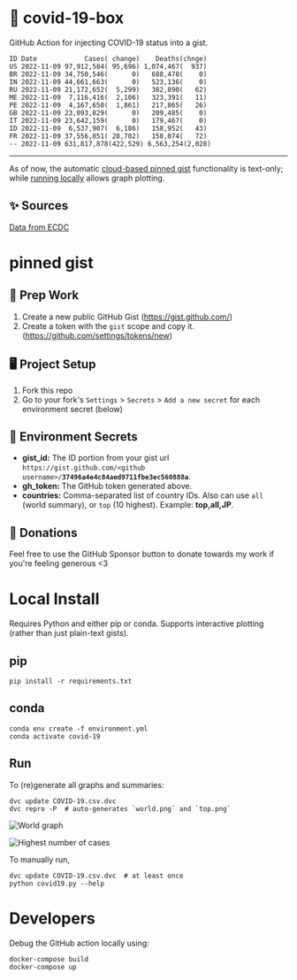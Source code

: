 # 🏥 covid-19-box

GitHub Action for injecting COVID-19 status into a gist.

```
ID Date            Cases( change)    Deaths(chnge)
US 2022-11-09 97,912,584( 95,696) 1,074,467(  937)
BR 2022-11-09 34,750,546(      0)   688,478(    0)
IN 2022-11-09 44,661,663(      0)   523,136(    0)
RU 2022-11-09 21,172,652(  5,299)   382,890(   62)
ME 2022-11-09  7,116,416(  2,106)   323,391(   11)
PE 2022-11-09  4,167,650(  1,861)   217,865(   26)
GB 2022-11-09 23,093,829(      0)   209,485(    0)
IT 2022-11-09 23,642,159(      0)   179,467(    0)
ID 2022-11-09  6,537,907(  6,186)   158,952(   43)
FR 2022-11-09 37,556,851( 28,702)   158,074(   72)
-- 2022-11-09 631,817,878(422,529) 6,563,254(2,028)
```

---

As of now, the automatic [cloud-based pinned gist](#pinned-gist) functionality is text-only;
while [running locally](#local-install) allows graph plotting.

## ✨ Sources

[Data from ECDC](https://www.ecdc.europa.eu/en/publications-data/download-todays-data-geographic-distribution-covid-19-cases-worldwide)

# pinned gist

## 🎒 Prep Work
1. Create a new public GitHub Gist (https://gist.github.com/)
1. Create a token with the `gist` scope and copy it. (https://github.com/settings/tokens/new)

## 🖥 Project Setup
1. Fork this repo
1. Go to your fork's `Settings` > `Secrets` > `Add a new secret` for each environment secret (below)

## 🤫 Environment Secrets
- **gist_id:** The ID portion from your gist url `https://gist.github.com/<github username>/`**`37496a4e4c84aed9711fbe3ec560888a`**.
- **gh_token:** The GitHub token generated above.
- **countries:** Comma-separated list of country IDs. Also can use `all` (world summary), or `top` (10 highest). Example: **top,all,JP**.

## 💸 Donations

Feel free to use the GitHub Sponsor button to donate towards my work if you're feeling generous <3

# Local Install

Requires Python and either pip or conda. Supports interactive plotting (rather than just plain-text gists).

## pip

```
pip install -r requirements.txt
```

## conda

```
conda env create -f environment.yml
conda activate covid-19
```

## Run

To (re)generate all graphs and summaries:

```
dvc update COVID-19.csv.dvc
dvc repro -P  # auto-generates `world.png` and `top.png`
```

![World graph](world.png)

![Highest number of cases](top.png)

To manually run,

```
dvc update COVID-19.csv.dvc  # at least once
python covid19.py --help
```

# Developers

Debug the GitHub action locally using:

```
docker-compose build
docker-compose up
```
